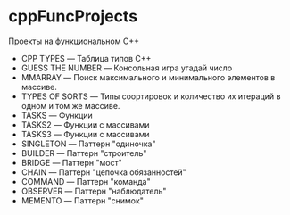 # cppFuncProjects
Проекты на функциональном С++
- CPP TYPES — Таблица типов С++
- GUESS THE NUMBER — Консольная игра угадай число 
- MMARRAY — Поиск максимального и минимального элементов в массиве. 
- TYPES OF SORTS — Типы соортировок и количество их итераций в одном и том же массиве.
- TASKS — Функции
- TASKS2 — Функции с массивами
- TASKS3 — Функции с массивами
- SINGLETON — Паттерн "одиночка"
- BUILDER — Паттерн "строитель"
- BRIDGE — Паттерн "мост"
- CHAIN — Паттерн "цепочка обязанностей"
- COMMAND — Паттерн "команда"
- OBSERVER — Паттерн "наблюдатель"
- MEMENTO — Паттерн "снимок"
